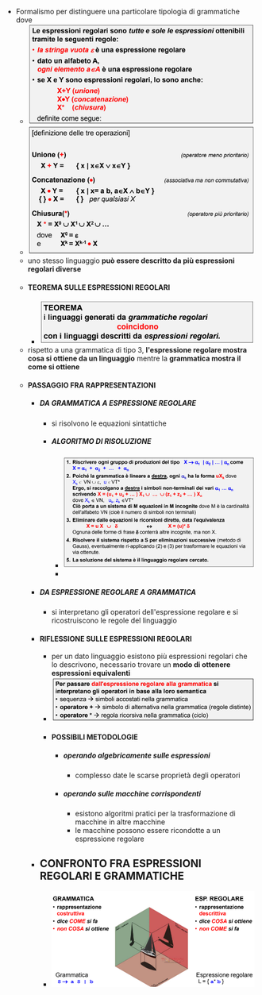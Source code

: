 - Formalismo per distinguere una particolare tipologia di grammatiche dove
	- ![image.png](../assets/image_1681222625710_0.png)
	- ![image.png](../assets/image_1681222734551_0.png)
	- uno stesso linguaggio **può essere descritto da più espressioni regolari diverse**
	- #### TEOREMA SULLE ESPRESSIONI REGOLARI
		- ![image.png](../assets/image_1681222870812_0.png)
	- rispetto a una grammatica di tipo 3, **l'espressione regolare mostra cosa si ottiene da un linguaggio** mentre la **grammatica mostra il come si ottiene**
	- #### PASSAGGIO FRA RAPPRESENTAZIONI
		- ##### DA GRAMMATICA A ESPRESSIONE REGOLARE
			- si risolvono le equazioni sintattiche
			- ##### ALGORITMO DI RISOLUZIONE
				- ![image.png](../assets/image_1681225673500_0.png)
				-
		- ##### DA ESPRESSIONE REGOLARE A GRAMMATICA
			- si interpretano gli operatori dell'espressione regolare e si ricostruiscono le regole del linguaggio
		- #### RIFLESSIONE SULLE ESPRESSIONI REGOLARI
			- per un dato linguaggio esistono più espressioni regolari che lo descrivono, necessario trovare un **modo di ottenere espressioni equivalenti**
			- ![image.png](../assets/image_1681653272750_0.png)
			- #### POSSIBILI METODOLOGIE
				- ##### operando algebricamente sulle espressioni
					- complesso date le scarse proprietà degli operatori
				- ##### operando sulle macchine corrispondenti
					- esistono algoritmi pratici per la trasformazione di macchine in altre macchine
					- le macchine possono essere ricondotte a un espressione regolare
		- ## CONFRONTO FRA ESPRESSIONI REGOLARI E GRAMMATICHE
			- ![image.png](../assets/image_1681653433735_0.png)